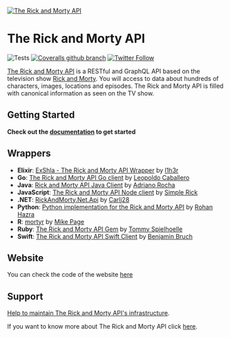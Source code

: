 [![The Rick and Morty API](https://repository-images.githubusercontent.com/120371205/b6740400-92d4-11ea-8a13-d5f6e0558e9b)](https://rickandmortyapi.com)

# The Rick and Morty API

![Tests](https://github.com/afuh/rick-and-morty-api/workflows/Tests/badge.svg)
[![Coveralls github branch](https://img.shields.io/coveralls/github/afuh/rick-and-morty-api/master.svg?style=flat-square)](https://coveralls.io/github/afuh/rick-and-morty-api?branch=feature%2Fcover)
[![Twitter Follow](https://img.shields.io/twitter/follow/rickandmortyapi.svg?style=flat-square&label=Follow)](https://twitter.com/rickandmortyapi)


[The Rick and Morty API](https://rickandmortyapi.com) is a RESTful and GraphQL API based on the television show [Rick and Morty](https://www.adultswim.com/videos/rick-and-morty). You will access to data about hundreds of characters, images, locations and episodes. The Rick and Morty API is filled with canonical information as seen on the TV show.

## Getting Started
**Check out the [documentation](https://rickandmortyapi.com/documentation) to get started**

## Wrappers
- **Elixir**:  [ExShla - The Rick and Morty API Wrapper](https://github.com/l1h3r/ex_shla) by [l1h3r](https://github.com/l1h3r)
- **Go**: [The Rick and Morty API Go client](https://github.com/pitakill/rickandmortyapigowrapper) by [Leopoldo Caballero](https://github.com/pitakill)
- **Java**: [Rick and Morty API Java Client](https://github.com/adrianoluis/rickandmortyapi-java) by [Adriano Rocha](https://github.com/adrianoluis)
- **JavaScript**: [The Rick and Morty API Node client](https://github.com/afuh/rick-and-morty-api-node) by [Simple Rick](https://github.com/afuh)
- **.NET**: [RickAndMorty.Net.Api](https://github.com/Carlj28/RickAndMorty.Net.Api) by [Carlj28](https://github.com/Carlj28)
- **Python**: [Python implementation for the Rick and Morty API](https://github.com/curiousrohan/ramapi) by [Rohan Hazra](https://github.com/curiousrohan)
- **R**: [mortyr](https://github.com/MikeJohnPage/mortyr) by [Mike Page](https://github.com/MikeJohnPage)
- **Ruby**: [The Rick and Morty API Gem](https://github.com/spielhoelle/rick-and-morty-gem) by [Tommy Spielhoelle](https://github.com/spielhoelle)
- **Swift**: [The Rick and Morty API Swift Client](https://github.com/benjaminbruch/rick-morty-swift-api) by [Benjamin Bruch](https://github.com/benjaminbruch)

## Website
You can check the code of the website [here](https://github.com/afuh/rick-and-morty-api-site)

## Support
[Help to maintain The Rick and Morty API's infrastructure](https://rickandmortyapi.com/help-us).

If you want to know more about The Rick and Morty API click [here](https://rickandmortyapi.com/about).
